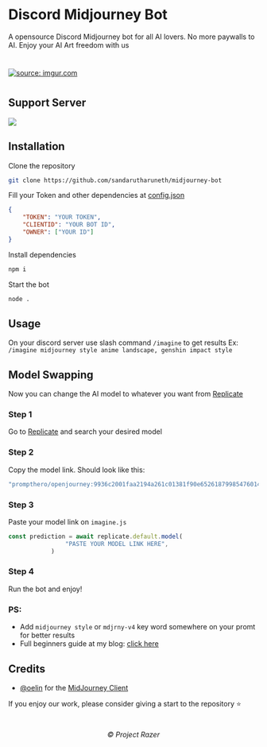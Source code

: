 # Discord Midjourney Bot

A opensource Discord Midjourney bot for all AI lovers. No more paywalls to AI. Enjoy your AI Art freedom with us

#
<a href="https://imgur.com/Bmf1J3P"><img src="https://i.imgur.com/Bmf1J3P.png" title="source: imgur.com" /></a>
#

## Support Server
<a href="https://discord.gg/cqSEc9FNrE"><img src="https://discord.com/api/guilds/886462690153857054/widget.png?style=banner2"></a>

## Installation
Clone the repository

```sh
git clone https://github.com/sandarutharuneth/midjourney-bot
```

Fill your Token and other dependencies at [config.json](https://github.com/sandarutharuneth/midjourney-bot/blob/master/src/config/config.json)
```json
{
    "TOKEN": "YOUR TOKEN",
    "CLIENTID": "YOUR BOT ID",
    "OWNER": ["YOUR ID"]
}
```

Install dependencies
```sh
npm i
```

Start the bot
```sh
node .
```

## Usage
On your discord server use slash command `/imagine` to get results
Ex: `/imagine midjourney style anime landscape, genshin impact style`

## Model Swapping
Now you can change the AI model to whatever you want from [Replicate](https://replicate.com/explore)

### Step 1
Go to [Replicate](https://replicate.com/explore) and search your desired model

### Step 2
Copy the model link. Should look like this:
```js
"prompthero/openjourney:9936c2001faa2194a261c01381f90e65261879985476014a0a37a334593a05eb"
```

### Step 3
Paste your model link on `imagine.js`
```js
const prediction = await replicate.default.model(
                "PASTE YOUR MODEL LINK HERE",
            )
```

### Step 4
Run the bot and enjoy!

### PS:
- Add `midjourney style` or `mdjrny-v4` key word somewhere on your promt for better results
- Full beginners guide at my blog: [click here](https://blog.ivongiveaways.com/2023/03/imagine-command-tutorials.html)

## Credits
- [@oelin](https://github.com/oelin) for the [MidJourney Client](https://github.com/oelin/midjourney-client)

If you enjoy our work, please consider giving a start to the repository ⭐️
#

<h6 align="center">©️ Project Razer</h6>
